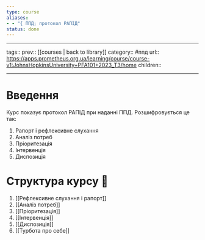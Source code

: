 ```yaml
---
type: course
aliases: 
- - "{ ППД; протокол РАПІД"
status: done
---
```


---
tags::
prev:: [[courses | back to library]]
category:: #ппд
url:: https://apps.prometheus.org.ua/learning/course/course-v1:JohnsHopkinsUniversity+PFA101+2023_T3/home
children::

---
# Введення
Курс показує протокол РАПІД при наданні ППД. Розшифровується це так:
1. Рапорт і рефлексивне слухання
2. Аналіз потреб
3. Пріоритезація
4. Інтервенція
5. Диспозиція

# Структура курсу 🧾
1. [[Рефлексивне слухання і рапорт]]
2. [[Аналіз потреб]]
3. [[Пріоритезація]]
4. [[Інтервенція]]
5. [[Диспозиція]]
6. [[Турбота про себе]]